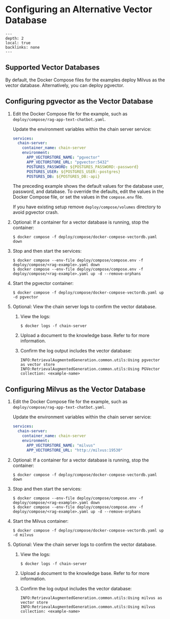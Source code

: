 <!--
  SPDX-FileCopyrightText: Copyright (c) 2023 NVIDIA CORPORATION & AFFILIATES. All rights reserved.
  SPDX-License-Identifier: Apache-2.0

  Licensed under the Apache License, Version 2.0 (the "License");
  you may not use this file except in compliance with the License.
  You may obtain a copy of the License at

  http://www.apache.org/licenses/LICENSE-2.0

  Unless required by applicable law or agreed to in writing, software
  distributed under the License is distributed on an "AS IS" BASIS,
  WITHOUT WARRANTIES OR CONDITIONS OF ANY KIND, either express or implied.
  See the License for the specific language governing permissions and
  limitations under the License.
-->

# Configuring an Alternative Vector Database

```{contents}
---
depth: 2
local: true
backlinks: none
---
```

## Supported Vector Databases

By default, the Docker Compose files for the examples deploy Milvus as the vector database.
Alternatively, you can deploy pgvector.

## Configuring pgvector as the Vector Database

1. Edit the Docker Compose file for the example, such as `deploy/compose/rag-app-text-chatbot.yaml`.

   Update the environment variables within the chain server service:

   ```yaml
   services:
     chain-server:
       container_name: chain-server
       environment:
         APP_VECTORSTORE_NAME: "pgvector"
         APP_VECTORSTORE_URL: "pgvector:5432"
         POSTGRES_PASSWORD: ${POSTGRES_PASSWORD:-password}
         POSTGRES_USER: ${POSTGRES_USER:-postgres}
         POSTGRES_DB: ${POSTGRES_DB:-api}
    ```

    The preceding example shows the default values for the database user, password, and database.
    To override the defaults, edit the values in the Docker Compose file, or set the values in the `compose.env` file.

    If you have existing setup remove `deploy/compose/volumes` directory to avoid pgvector crash.

1. Optional: If a container for a vector database is running, stop the container:

   ```console
   $ docker compose -f deploy/compose/docker-compose-vectordb.yaml down
   ```

1. Stop and then start the services:

   ```console
   $ docker compose --env-file deploy/compose/compose.env -f deploy/compose/<rag-example>.yaml down
   $ docker compose --env-file deploy/compose/compose.env -f deploy/compose/<rag-example>.yaml up -d --remove-orphans
   ```

1. Start the pgvector container:

   ```console
   $ docker compose -f deploy/compose/docker-compose-vectordb.yaml up -d pgvector
   ```

1. Optional: View the chain server logs to confirm the vector database.

   1. View the logs:

      ```console
      $ docker logs -f chain-server
      ```

   1. Upload a document to the knowledge base.
      Refer to [](./using-sample-web-application.md#use-unstructured-documents-as-a-knowledge-base) for more information.

   1. Confirm the log output includes the vector database:

      ```output
      INFO:RetrievalAugmentedGeneration.common.utils:Using pgvector as vector store
      INFO:RetrievalAugmentedGeneration.common.utils:Using PGVector collection: <example-name>
      ```

## Configuring Milvus as the Vector Database

1. Edit the Docker Compose file for the example, such as `deploy/compose/rag-app-text-chatbot.yaml`.

   Update the environment variables within the chain server service:

   ```yaml
   services:
     chain-server:
       container_name: chain-server
       environment:
         APP_VECTORSTORE_NAME: "milvus"
         APP_VECTORSTORE_URL: "http://milvus:19530"
    ```

1. Optional: If a container for a vector database is running, stop the container:

   ```console
   $ docker compose -f deploy/compose/docker-compose-vectordb.yaml down
   ```

1. Stop and then start the services:

   ```console
   $ docker compose --env-file deploy/compose/compose.env -f deploy/compose/<rag-example>.yaml down
   $ docker compose --env-file deploy/compose/compose.env -f deploy/compose/<rag-example>.yaml up -d --remove-orphans
   ```

1. Start the Milvus container:

   ```console
   $ docker compose -f deploy/compose/docker-compose-vectordb.yaml up -d milvus
   ```

1. Optional: View the chain server logs to confirm the vector database.

   1. View the logs:

      ```console
      $ docker logs -f chain-server
      ```

   1. Upload a document to the knowledge base.
      Refer to [](./using-sample-web-application.md#use-unstructured-documents-as-a-knowledge-base) for more information.

   1. Confirm the log output includes the vector database:

      ```output
      INFO:RetrievalAugmentedGeneration.common.utils:Using milvus as vector store
      INFO:RetrievalAugmentedGeneration.common.utils:Using milvus collection: <example-name>
      ```
